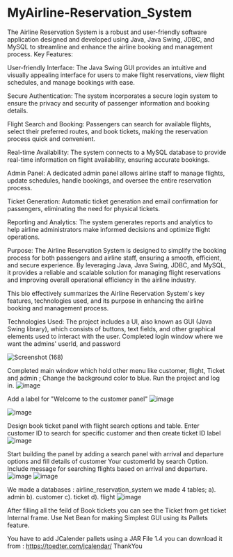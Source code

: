 # MyAirline-Reservation_System
The Airline Reservation System is a robust and user-friendly software application designed and developed using Java, Java Swing, JDBC, and MySQL to streamline and enhance the airline booking and management process. 
Key Features:

User-friendly Interface:
The Java Swing GUI provides an intuitive and visually appealing interface for users to make flight reservations, view flight schedules, and manage bookings with ease.

Secure Authentication:
The system incorporates a secure login system to ensure the privacy and security of passenger information and booking details.

Flight Search and Booking: 
Passengers can search for available flights, select their preferred routes, and book tickets, making the reservation process quick and convenient.

Real-time Availability: 
The system connects to a MySQL database to provide real-time information on flight availability, ensuring accurate bookings.

Admin Panel: 
A dedicated admin panel allows airline staff to manage flights, update schedules, handle bookings, and oversee the entire reservation process.

Ticket Generation: 
Automatic ticket generation and email confirmation for passengers, eliminating the need for physical tickets.

Reporting and Analytics:
The system generates reports and analytics to help airline administrators make informed decisions and optimize flight operations.

Purpose:
The Airline Reservation System is designed to simplify the booking process for both passengers and airline staff, ensuring a smooth, efficient, and secure experience. By leveraging Java, Java Swing, JDBC, and MySQL, it provides a reliable and scalable solution for managing flight reservations and improving overall operational efficiency in the airline industry.

This bio effectively summarizes the Airline Reservation System's key features, technologies used, and its purpose in enhancing the airline booking and management process.

Technologies Used:
The project includes a UI, also known as GUI (Java Swing library), which consists of buttons, text fields, and other graphical elements used to interact with the user.
Completed login window where we want the admins'  userId, and password

![Screenshot (168)](https://github.com/rahuljha0810/MyAirline-Reservation_System/assets/108356605/6a8d0ff8-3ef3-4260-9e7a-324b03635939)

Completed main window which hold other menu like customer, flight, Ticket and admin  ;
Change the background color to blue.
Run the project and log in.
![image](https://github.com/rahuljha0810/MyAirline-Reservation_System/assets/108356605/1bfcf8dd-7b19-41b1-a7cc-b631b7344b1d)


Add a label for "Welcome to the customer panel"
![image](https://github.com/rahuljha0810/MyAirline-Reservation_System/assets/108356605/f1dc0deb-c507-4a9c-a576-bd3046edba58)

![image](https://github.com/rahuljha0810/MyAirline-Reservation_System/assets/108356605/a650b660-14ce-4df0-b6ac-076ffbab837b)

Design book ticket panel with flight search options and table. Enter customer ID to search for specific customer and then create ticket ID label
![image](https://github.com/rahuljha0810/MyAirline-Reservation_System/assets/108356605/fc878852-d865-4d97-ab89-766641ac3252)

Start building the panel by adding a search panel with arrival and departure options and fill details of customer Your customerId by search Option.
Include message for searching flights based on arrival and departure.
![image](https://github.com/rahuljha0810/MyAirline-Reservation_System/assets/108356605/698b21b6-6023-498a-bd40-0629fca8cd15)
![image](https://github.com/rahuljha0810/MyAirline-Reservation_System/assets/108356605/6730c11e-a3bd-4035-8f65-f23b8512860f)

We made a databases : airline_reservation_system 
we made 4 tables;
a). admin
b). customer
c). ticket
d). flight
![image](https://github.com/rahuljha0810/MyAirline-Reservation_System/assets/108356605/4418bf71-ec53-4def-9433-9f8fc232f8ea)

After filling all the feild of Book tickets you can see the Ticket from get ticket Internal frame.
Use Net Bean for making Simplest GUI using its Pallets feature.

You have to add JCalender pallets using a JAR File 1.4
you can download it from : https://toedter.com/jcalendar/ 
ThankYou
